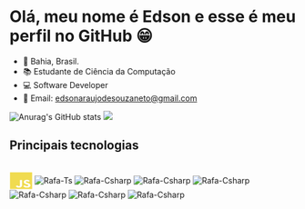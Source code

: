# Olá, meu nome é Edson e esse é meu perfil no GitHub 😁

- 🔰 Bahia, Brasil.
- 📚 Estudante de Ciência da Computação
- 💻 Software Developer
- 📩 Email: edsonaraujodesouzaneto@gmail.com

![Anurag's GitHub stats](https://github-readme-stats.vercel.app/api?username=edsonaraujoneto&show_icons=true&theme=radical)
<img src="https://github-readme-stats.vercel.app/api/top-langs/?username=edsonaraujoneto&layout=compact&show_icons=true&theme=radical">


## Principais tecnologias

<div style="display: inline_block"><br>
  <img align="center" alt="Rafa-Js" height="30" width="40" src="https://raw.githubusercontent.com/devicons/devicon/master/icons/javascript/javascript-plain.svg">
  <img align="center" alt="Rafa-Ts" height="30" width="40" src="https://cdn.jsdelivr.net/gh/devicons/devicon/icons/photoshop/photoshop-plain.svg">
  <img align="center" alt="Rafa-Csharp" height="30" width="40" src="https://cdn.jsdelivr.net/gh/devicons/devicon/icons/java/java-original.svg">
  <img align="center" alt="Rafa-Csharp" height="30" width="40" src="https://cdn.jsdelivr.net/gh/devicons/devicon/icons/html5/html5-original.svg">
  <img align="center" alt="Rafa-Csharp" height="30" width="40" src="https://cdn.jsdelivr.net/gh/devicons/devicon/icons/css3/css3-original.svg">
 <img align="center" alt="Rafa-Csharp" height="30" width="40" src="https://cdn.jsdelivr.net/gh/devicons/devicon/icons/bootstrap/bootstrap-original-wordmark.svg">
 <img align="center" alt="Rafa-Csharp" height="30" width="40" src="https://cdn.jsdelivr.net/gh/devicons/devicon/icons/git/git-original.svg">
 <img align="center" alt="Rafa-Csharp" height="30" width="40" src="https://cdn.jsdelivr.net/gh/devicons/devicon/icons/premierepro/premierepro-original.svg">
</div>
 
